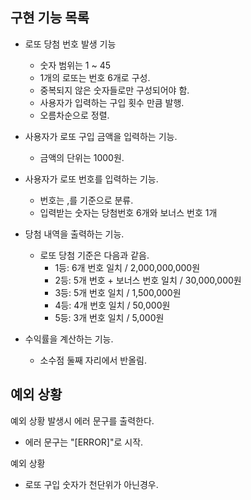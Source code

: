 ## 구현 기능 목록
- 로또 당첨 번호 발생 기능
    - 숫자 범위는 1 ~ 45
    - 1개의 로또는 번호 6개로 구성.
    - 중복되지 않은 숫자들로만 구성되어야 함.
    - 사용자가 입력하는 구입 횟수 만큼 발행.
    - 오름차순으로 정렬.

- 사용자가 로또 구입 금액을 입력하는 기능.
  - 금액의 단위는 1000원.

- 사용자가 로또 번호를 입력하는 기능.
  - 번호는 ,를 기준으로 분류.
  - 입력받는 숫자는 당첨번호 6개와 보너스 번호 1개

- 당첨 내역을 출력하는 기능.
  - 로또 당첨 기준은 다음과 같음.
    - 1등: 6개 번호 일치 / 2,000,000,000원
    - 2등: 5개 번호 + 보너스 번호 일치 / 30,000,000원
    - 3등: 5개 번호 일치 / 1,500,000원
    - 4등: 4개 번호 일치 / 50,000원
    - 5등: 3개 번호 일치 / 5,000원
- 수익률을 계산하는 기능.
  - 소수점 둘째 자리에서 반올림.

## 예외 상황
예외 상황 발생시 에러 문구를 출력한다.
- 에러 문구는 "[ERROR]"로 시작.

예외 상황
- 로또 구입 숫자가 천단위가 아닌경우.